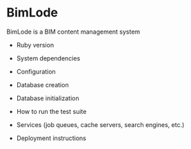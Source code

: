 BimLode
================================

BimLode is a BIM content management system


* Ruby version

* System dependencies

* Configuration

* Database creation

* Database initialization

* How to run the test suite

* Services (job queues, cache servers, search engines, etc.)

* Deployment instructions

